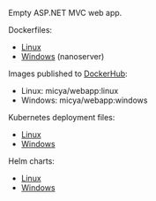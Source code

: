 Empty ASP.NET MVC web app.

Dockerfiles:

- [Linux](Containers/Dockerfiles/linux.dockerfile)
- [Windows](Containers/Dockerfiles/windows.dockerfile) (nanoserver)

Images published to [DockerHub](https://hub.docker.com/repository/docker/micya/webapp/general):

- Linux: micya/webapp:linux
- Windows: micya/webapp:windows

Kubernetes deployment files:

- [Linux](Containers/Kubernetes/webapp-linux.yaml)
- [Windows](Containers/Kubernetes/webapp-windows.yaml)

Helm charts:
- [Linux](Containers/Helm/webapp-linux)
- [Windows](Containers/Helm/webapp-windows)

